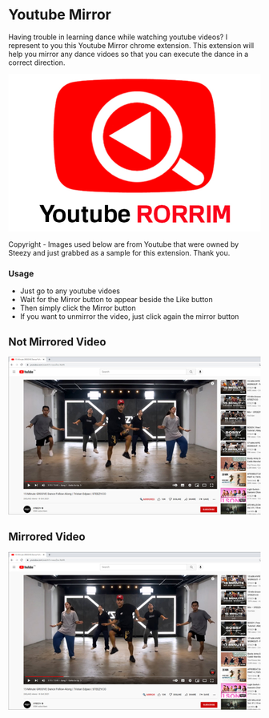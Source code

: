 # Youtube Mirror
Having trouble in learning dance while watching youtube videos? I represent to you this Youtube Mirror chrome extension. This extension will help you mirror any dance vidoes so that you can execute the dance in a correct direction.

![image](/images/mainImage.jpg)

Copyright - Images used below are from Youtube that were owned by Steezy and just grabbed as a sample for this extension. Thank you.

### Usage
- Just go to any youtube vidoes
- Wait for the Mirror button to appear beside the Like button
- Then simply click the Mirror button
- If you want to unmirror the video, just click again the mirror button

## Not Mirrored Video
![image](/images/unmirrored.jpg)

## Mirrored Video
![image](/images/mirrored.jpg)